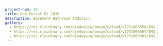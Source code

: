 ```yaml
---
project-num: 14
title: Oak Forest Dr 2019
description: Basement Bathroom Addition
gallery:
  - https://res.cloudinary.com/dje4uyqoo/image/upload/v1731806356/IMG_20180712_193938777_mcndaf.jpg
  - https://res.cloudinary.com/dje4uyqoo/image/upload/v1731806367/IMG_20180712_194108721_HDR_ivk55z.jpg
  - https://res.cloudinary.com/dje4uyqoo/image/upload/v1731806361/IMG_20180712_194039828_HDR_ykuds0.jpg
---
```

